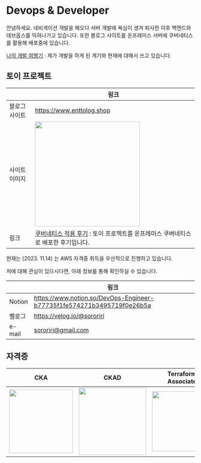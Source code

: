 # Devops & Developer
안녕하세요. 네비게이션 개발을 해오다 서버 개발에 욕심이 생겨 퇴사한 이후 백엔드와 데브옵스를 익혀나가고 있습니다.
또한 블로그 사이트를 온프레미스 서버에 쿠버네티스를 활용해 배포중에 있습니다.



[나의 개발 여행기](https://velog.io/@sororiri/%EA%B0%9C%EB%B0%9C-%EC%9D%B8%EC%83%9D-%EA%B8%B0%EB%A1%9D-%EA%B0%9C%EB%B0%9C%EC%9E%90-%ED%87%B4%EC%82%AC%ED%95%98%EA%B3%A0-%EB%8B%A4%EC%8B%9C-%EA%B5%AC%EC%A7%81%EC%A4%91) : 제가 개발을 하게 된 계기와 현재에 대해서 쓰고 있습니다.

## 토이 프로젝트
|  | 링크 | 
| -------- | -------- |
| 블로그 사이트 | https://www.enttolog.shop  |
| 사이트 이미지 | <img src="https://github.com/SangYunLeee/SangYunLeee/assets/35091494/51e31e81-91ae-4b57-8fff-7ac3d400a03e" height="280px"> |
| 링크 | [쿠버네티스 적용 후기](https://velog.io/@sororiri/k8s-%EC%9E%91%EC%84%B1-%EC%A7%84%ED%96%89%EC%A4%91-on-premise-K8S-%EC%9D%B8%ED%94%84%EB%9D%BC-%ED%94%84%EB%A1%9C%EC%A0%9D%ED%8A%B8-%EC%83%81%ED%83%9C-%EA%B3%B5%EC%9C%A0)  : 토이 프로젝트를 온프레미스 쿠버네티스로 배포한 후기입니다. |

현재는 (2023. 11.14) 는 AWS 자격증 취득을 우선적으로 진행하고 있습니다.

저에 대해 관심이 있으시다면, 아래 정보를 통해 확인하실 수 있습니다.

|  | 링크 | 
| -------- | -------- |
| Notion | https://www.notion.so/DevOps-Engineer-b77735f1fe574271b3495719f0e26b5a  |
| 벨로그  | https://velog.io/@sororiri |
| e-mail  | sororiri@gmail.com  |

## 자격증
| CKA | CKAD | Terraform Associate | 
|-----|-----------| ------| 
| <img src="https://github.com/SangYunLeee/SangYunLeee/assets/35091494/5ab6fde8-8e99-4e6e-b9c5-2713e303afb9" height="170px"> | <img src="https://github.com/SangYunLeee/SangYunLeee/assets/35091494/8ac64eab-b9cb-453e-86d6-506a22b6f8df" height="180px"> |  <img src="https://github.com/SangYunLeee/SangYunLeee/assets/35091494/fe65f8ca-20a0-443c-8ef0-6e556903b99b" height="160px"> |
